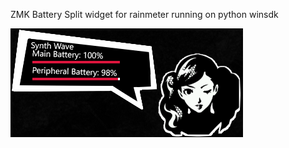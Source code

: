 ZMK Battery Split widget for rainmeter running on python winsdk

![widget](https://github.com/Luerl21/rainmeter/blob/main/ZMK/widget.png)